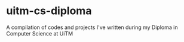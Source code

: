 # uitm-cs-diploma
A compilation of codes and projects I've written during my Diploma in Computer Science at UiTM
